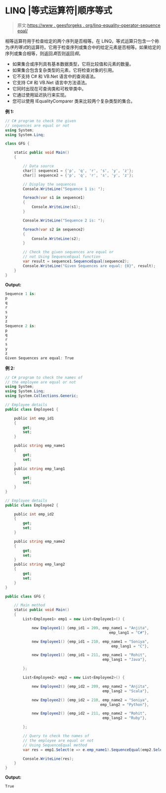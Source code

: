# LINQ |等式运算符|顺序等式

> 原文:[https://www . geesforgeks . org/linq-equality-operator-sequence eqal/](https://www.geeksforgeeks.org/linq-equality-operator-sequenceequal/)

相等运算符用于检查给定的两个序列是否相等。在 LINQ，等式运算只包含一个称为*序列等式*的运算符。它用于检查序列或集合中的给定元素是否相等。如果给定的序列或集合相等，则返回*真*否则返回*假*。

*   如果集合或序列具有基本数据类型，它将比较值和元素的数量。
*   如果集合包含复杂类型的元素，它将检查对象的引用。
*   它不支持 C# 和 VB.Net 语言中的查询语法。
*   它支持 C# 和 VB.Net 语言中方法语法。
*   它同时出现在可查询类和可枚举类中。
*   它通过使用延迟执行来实现。
*   您可以使用 IEqualityComparer 类来比较两个复杂类型的集合。

**例 1:**

```cs
// C# program to check the given
// sequences are equal or not
using System;
using System.Linq;

class GFG {

    static public void Main()
    {

        // Data source
        char[] sequence1 = {'p', 'q', 'r', 's', 'y', 'z'};
        char[] sequence2 = {'p', 'q', 'r', 's', 'y', 'z'};

        // Display the sequences
        Console.WriteLine("Sequence 1 is: ");

        foreach(var s1 in sequence1)
        {
            Console.WriteLine(s1);
        }

        Console.WriteLine("Sequence 2 is: ");

        foreach(var s2 in sequence2)
        {
            Console.WriteLine(s2);
        }

        // Check the given sequences are equal or 
        // not Using SequenceEqual function
        var result = sequence1.SequenceEqual(sequence2);
        Console.WriteLine("Given Sequences are equal: {0}", result);
    }
}
```

**Output:**

```cs
Sequence 1 is: 
p
q
r
s
y
z
Sequence 2 is: 
p
q
r
s
y
z
Given Sequences are equal: True

```

**例 2:**

```cs
// C# program to check the names of
// the employee are equal or not
using System;
using System.Linq;
using System.Collections.Generic;

// Employee details
public class Employee1 {

    public int emp_id1
    {
        get;
        set;
    }

    public string emp_name1
    {
        get;
        set;
    }
    public string emp_lang1
    {
        get;
        set;
    }
}

// Employee details
public class Employee2 {

    public int emp_id2
    {
        get;
        set;
    }

    public string emp_name2
    {
        get;
        set;
    }
    public string emp_lang2
    {
        get;
        set;
    }
}

public class GFG {

    // Main method
    static public void Main()
    {
        List<Employee1> emp1 = new List<Employee1>() {

            new Employee1() {emp_id1 = 209, emp_name1 = "Anjita",
                                               emp_lang1 = "C#"},

            new Employee1() {emp_id1 = 210, emp_name1 = "Soniya",
                                                emp_lang1 = "C"},

            new Employee1() {emp_id1 = 211, emp_name1 = "Rohit",
                                            emp_lang1 = "Java"},

        };

        List<Employee2> emp2 = new List<Employee2>() {

            new Employee2() {emp_id2 = 209, emp_name2 = "Anjita",
                                            emp_lang2 = "Scala"},

            new Employee2() {emp_id2 = 210, emp_name2 = "Soniya",
                                           emp_lang2 = "Python"},

            new Employee2() {emp_id2 = 211, emp_name2 = "Rohit",
                                            emp_lang2 = "Ruby"},

        };

        // Query to check the names of
        // the employee are equal or not
        // Using SequenceEqual method
        var res = emp1.Select(e => e.emp_name1).SequenceEqual(emp2.Select(e => e.emp_name2));

        Console.WriteLine(res);
    }
}
```

**Output:**

```cs
True

```
